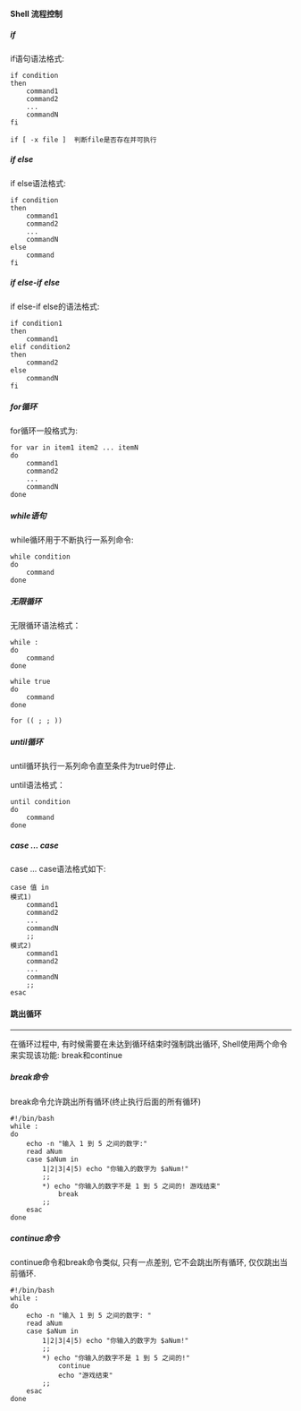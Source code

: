#### Shell 流程控制

##### if 

if语句语法格式:

```
if condition
then
	command1
	command2
	...
	commandN
fi

if [ -x file ]  判断file是否存在并可执行
```

##### if else

if else语法格式:

```
if condition
then 
	command1
	command2
	...
	commandN
else
	command
fi
```

##### if else-if else

if else-if else的语法格式:

```
if condition1
then
	command1
elif condition2
then
	command2
else
	commandN
fi
```

##### for循环

for循环一般格式为:

```
for var in item1 item2 ... itemN
do
	command1
	command2
	...
	commandN
done
```

##### while语句

while循环用于不断执行一系列命令:

```
while condition
do
	command
done
```

##### 无限循环

无限循环语法格式：

```
while :
do
	command
done

while true
do
	command
done

for (( ; ; ))
```

##### until循环

until循环执行一系列命令直至条件为true时停止.

until语法格式：

```
until condition
do 
	command
done
```

##### case ... case

case ... case语法格式如下:

``` 
case 值 in
模式1)
	command1
	command2
	...
	commandN
	;;
模式2)
	command1
	command2
	...
	commandN
	;;
esac
```

#### 跳出循环

---

在循环过程中, 有时候需要在未达到循环结束时强制跳出循环, Shell使用两个命令来实现该功能: break和continue

##### break命令

break命令允许跳出所有循环(终止执行后面的所有循环)

```
#!/bin/bash
while :
do
    echo -n "输入 1 到 5 之间的数字:"
    read aNum
    case $aNum in
        1|2|3|4|5) echo "你输入的数字为 $aNum!"
        ;;
        *) echo "你输入的数字不是 1 到 5 之间的! 游戏结束"
            break
        ;;
    esac
done
```

##### continue命令

continue命令和break命令类似, 只有一点差别, 它不会跳出所有循环, 仅仅跳出当前循环.

```
#!/bin/bash
while :
do
    echo -n "输入 1 到 5 之间的数字: "
    read aNum
    case $aNum in
        1|2|3|4|5) echo "你输入的数字为 $aNum!"
        ;;
        *) echo "你输入的数字不是 1 到 5 之间的!"
            continue
            echo "游戏结束"
        ;;
    esac
done
```

















